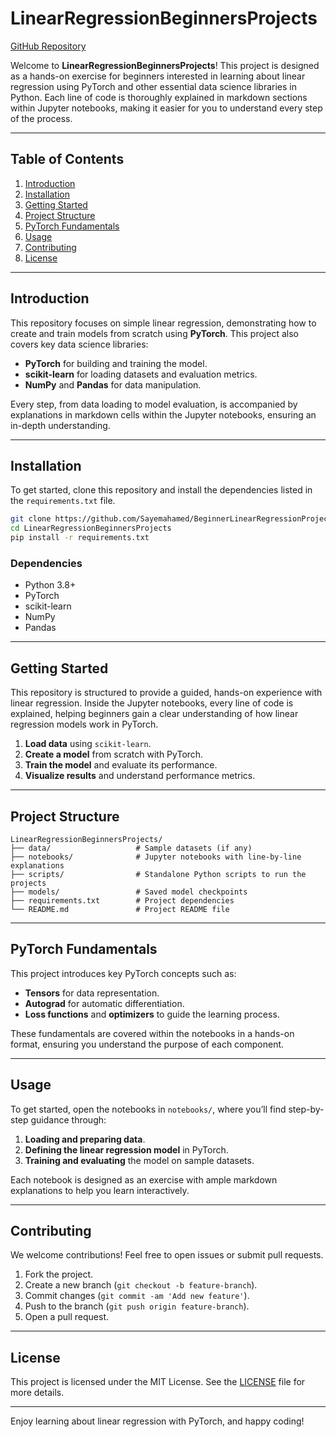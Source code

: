 # LinearRegressionBeginnersProjects

[GitHub Repository](https://github.com/Sayemahamed/LinearRegressionBeginnersProjects.git)

Welcome to **LinearRegressionBeginnersProjects**! This project is designed as a hands-on exercise for beginners interested in learning about linear regression using PyTorch and other essential data science libraries in Python. Each line of code is thoroughly explained in markdown sections within Jupyter notebooks, making it easier for you to understand every step of the process.

---

## Table of Contents

1. [Introduction](#introduction)
2. [Installation](#installation)
3. [Getting Started](#getting-started)
4. [Project Structure](#project-structure)
5. [PyTorch Fundamentals](#pytorch-fundamentals)
6. [Usage](#usage)
7. [Contributing](#contributing)
8. [License](#license)

---

## Introduction

This repository focuses on simple linear regression, demonstrating how to create and train models from scratch using **PyTorch**. This project also covers key data science libraries:
- **PyTorch** for building and training the model.
- **scikit-learn** for loading datasets and evaluation metrics.
- **NumPy** and **Pandas** for data manipulation.

Every step, from data loading to model evaluation, is accompanied by explanations in markdown cells within the Jupyter notebooks, ensuring an in-depth understanding.

---

## Installation

To get started, clone this repository and install the dependencies listed in the `requirements.txt` file.

```bash
git clone https://github.com/Sayemahamed/BeginnerLinearRegressionProjects.git
cd LinearRegressionBeginnersProjects
pip install -r requirements.txt
```

### Dependencies

- Python 3.8+
- PyTorch
- scikit-learn
- NumPy
- Pandas

---

## Getting Started

This repository is structured to provide a guided, hands-on experience with linear regression. Inside the Jupyter notebooks, every line of code is explained, helping beginners gain a clear understanding of how linear regression models work in PyTorch.

1. **Load data** using `scikit-learn`.
2. **Create a model** from scratch with PyTorch.
3. **Train the model** and evaluate its performance.
4. **Visualize results** and understand performance metrics.

---

## Project Structure

```plaintext
LinearRegressionBeginnersProjects/
├── data/                   # Sample datasets (if any)
├── notebooks/              # Jupyter notebooks with line-by-line explanations
├── scripts/                # Standalone Python scripts to run the projects
├── models/                 # Saved model checkpoints
├── requirements.txt        # Project dependencies
└── README.md               # Project README file
```

---

## PyTorch Fundamentals

This project introduces key PyTorch concepts such as:
- **Tensors** for data representation.
- **Autograd** for automatic differentiation.
- **Loss functions** and **optimizers** to guide the learning process.

These fundamentals are covered within the notebooks in a hands-on format, ensuring you understand the purpose of each component.

---

## Usage

To get started, open the notebooks in `notebooks/`, where you’ll find step-by-step guidance through:
1. **Loading and preparing data**.
2. **Defining the linear regression model** in PyTorch.
3. **Training and evaluating** the model on sample datasets.

Each notebook is designed as an exercise with ample markdown explanations to help you learn interactively.

---

## Contributing

We welcome contributions! Feel free to open issues or submit pull requests.

1. Fork the project.
2. Create a new branch (`git checkout -b feature-branch`).
3. Commit changes (`git commit -am 'Add new feature'`).
4. Push to the branch (`git push origin feature-branch`).
5. Open a pull request.

---

## License

This project is licensed under the MIT License. See the [LICENSE](LICENSE) file for more details.

--- 

Enjoy learning about linear regression with PyTorch, and happy coding!
